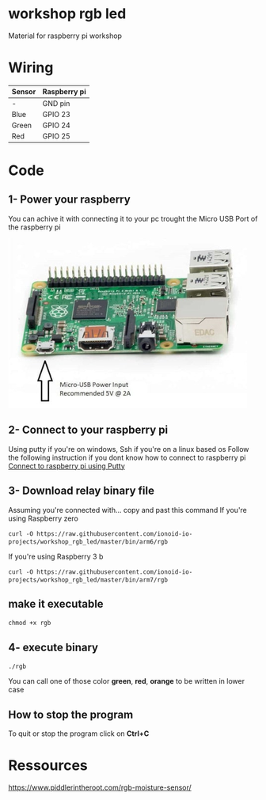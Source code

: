 # workshop rgb led
Material for raspberry pi workshop

# Wiring


|Sensor             | Raspberry pi                 |
|-------------------|---------------------------------|
|-                  | GND pin                         |
|Blue               | GPIO 23                         |
|Green              | GPIO 24                         |
|Red                | GPIO 25                         |

# Code

## 1- Power your raspberry

You can achive it with connecting it to your pc trought the Micro USB Port of the raspberry pi

![power](doc/img/1-min.jpg)

## 2- Connect to your raspberry pi
Using putty if you're on windows, Ssh if you're on a linux based os
Follow the following instruction if you dont know how to connect to raspberry pi
[Connect to raspberry pi using Putty](https://github.com/ionoid-io-projects/workshop/blob/master/doc/od-iot-raspbian-rpi-zero-windows.md#5-first-boot)

## 3- Download relay binary file

Assuming you're connected with... copy and past this command
If you're using Raspberry zero
```
curl -O https://raw.githubusercontent.com/ionoid-io-projects/workshop_rgb_led/master/bin/arm6/rgb
```

If you're using Raspberry 3 b
```
curl -O https://raw.githubusercontent.com/ionoid-io-projects/workshop_rgb_led/master/bin/arm7/rgb
```
## make it executable
```
chmod +x rgb
```

## 4- execute binary
```
./rgb
```

You can call one of those color **green**, **red**, **orange** to be written in lower case

## How to stop the program
To quit or stop the program click on **Ctrl+C**

# Ressources
https://www.piddlerintheroot.com/rgb-moisture-sensor/

